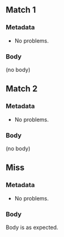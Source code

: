 ## Match 1

### Metadata

* No problems.

### Body

(no body)

## Match 2

### Metadata

* No problems.

### Body

(no body)

## Miss

### Metadata

* No problems.

### Body

Body is as expected.
